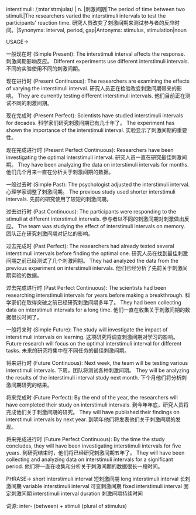 interstimuli: /ˌɪntərˈstɪmjʊlaɪ/ | n. |刺激间期|The period of time between two stimuli.|The researchers varied the interstimuli intervals to test the participants' reaction time. 研究人员改变了刺激间期来测试参与者的反应时间。|Synonyms: interval, period, gap|Antonyms: stimulus, stimulation|noun


USAGE->

一般现在时 (Simple Present):
The interstimuli interval affects the response.  刺激间期影响反应。
Different experiments use different interstimuli intervals. 不同的实验使用不同的刺激间期。

现在进行时 (Present Continuous):
The researchers are examining the effects of varying the interstimuli interval. 研究人员正在检验改变刺激间期带来的影响。
They are currently testing different interstimuli intervals. 他们目前正在测试不同的刺激间期。

现在完成时 (Present Perfect):
Scientists have studied interstimuli intervals for decades. 科学家们研究刺激间期已有几十年了。
The experiment has shown the importance of the interstimuli interval.  实验显示了刺激间期的重要性。

现在完成进行时 (Present Perfect Continuous):
Researchers have been investigating the optimal interstimuli interval. 研究人员一直在研究最佳刺激间期。
They have been analyzing the data on interstimuli intervals for months. 他们几个月来一直在分析关于刺激间期的数据。


一般过去时 (Simple Past):
The psychologist adjusted the interstimuli interval. 心理学家调整了刺激间期。
The previous study used shorter interstimuli intervals. 先前的研究使用了较短的刺激间期。

过去进行时 (Past Continuous):
The participants were responding to the stimuli at different interstimuli intervals. 参与者以不同的刺激间期对刺激做出反应。
The team was studying the effect of interstimuli intervals on memory. 团队正在研究刺激间期对记忆的影响。

过去完成时 (Past Perfect):
The researchers had already tested several interstimuli intervals before finding the optimal one. 研究人员在找到最佳刺激间期之前已经测试了几个刺激间期。
They had analyzed the data from the previous experiment on interstimuli intervals. 他们已经分析了先前关于刺激间期实验的数据。

过去完成进行时 (Past Perfect Continuous):
The scientists had been researching interstimuli intervals for years before making a breakthrough. 科学家们在取得突破之前已经研究刺激间期多年了。
They had been collecting data on interstimuli intervals for a long time. 他们一直在收集关于刺激间期的数据很长时间了。


一般将来时 (Simple Future):
The study will investigate the impact of interstimuli intervals on learning. 这项研究将调查刺激间期对学习的影响。
Future research will focus on the optimal interstimuli interval for different tasks. 未来的研究将集中在不同任务的最佳刺激间期。

将来进行时 (Future Continuous):
Next week, the team will be testing various interstimuli intervals. 下周，团队将测试各种刺激间期。
They will be analyzing the results of the interstimuli interval study next month.  下个月他们将分析刺激间期研究的结果。

将来完成时 (Future Perfect):
By the end of the year, the researchers will have completed their study on interstimuli intervals. 到今年年底，研究人员将完成他们关于刺激间期的研究。
They will have published their findings on interstimuli intervals by next year. 到明年他们将发表他们关于刺激间期的发现。

将来完成进行时 (Future Perfect Continuous):
By the time the study concludes, they will have been investigating interstimuli intervals for five years. 到研究结束时，他们将已经研究刺激间期五年了。
They will have been collecting and analyzing data on interstimuli intervals for a significant period. 他们将一直在收集和分析关于刺激间期的数据很长一段时间。



PHRASE->
short interstimuli interval 短刺激间期
long interstimuli interval 长刺激间期
variable interstimuli interval 可变刺激间期
fixed interstimuli interval 固定刺激间期
interstimuli interval duration 刺激间期持续时间


词源: inter- (between) + stimuli (plural of stimulus)
